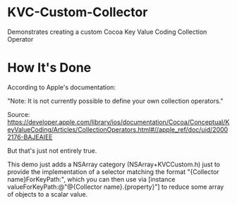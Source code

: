 # KVC-Custom-Collector

Demonstrates creating a custom Cocoa Key Value Coding Collection Operator

# How It's Done

According to Apple's documentation:

"Note: It is not currently possible to define your own collection operators." 

Source: https://developer.apple.com/library/ios/documentation/Cocoa/Conceptual/KeyValueCoding/Articles/CollectionOperators.html#//apple_ref/doc/uid/20002176-BAJEAIEE

But that's just not entirely true.

This demo just adds a NSArray category (NSArray+KVCCustom.h) just to provide the implementation 
of a selector matching the format "{Collector name}ForKeyPath:", which you can then use via 
[instance valueForKeyPath:@"@{Collector name}.{property}"] to reduce some array of objects to a 
scalar value.
